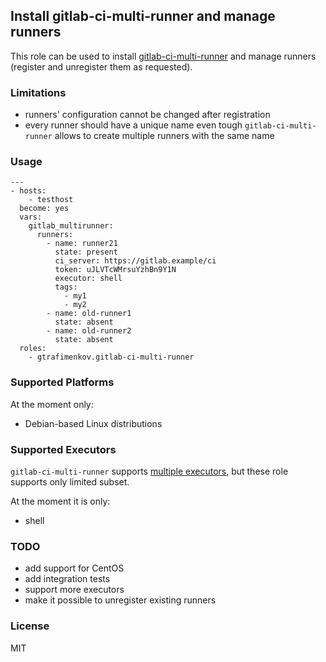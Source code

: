 ## Install gitlab-ci-multi-runner and manage runners

This role can be used to install [gitlab-ci-multi-runner](https://gitlab.com/gitlab-org/gitlab-ci-multi-runner) and manage runners (register and unregister them as requested).

### Limitations

- runners' configuration cannot be changed after registration
- every runner should have a unique name even tough `gitlab-ci-multi-runner` allows to create multiple runners with the same name

### Usage

```
---
- hosts:
    - testhost
  become: yes
  vars:
    gitlab_multirunner:
      runners:
        - name: runner21
          state: present
          ci_server: https://gitlab.example/ci
          token: uJLVTcWMrsuYzhBn9Y1N
          executor: shell
          tags:
            - my1
            - my2
        - name: old-runner1
          state: absent
        - name: old-runner2
          state: absent
  roles:
    - gtrafimenkov.gitlab-ci-multi-runner
```

### Supported Platforms

At the moment only:

- Debian-based Linux distributions

### Supported Executors

`gitlab-ci-multi-runner` supports [multiple executors](https://gitlab.com/gitlab-org/gitlab-ci-multi-runner/tree/master/docs/executors), but these role supports only limited subset.

At the moment it is only:

- shell

### TODO

- add support for CentOS
- add integration tests
- support more executors
- make it possible to unregister existing runners

### License

MIT

